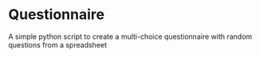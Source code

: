 # Questionnaire
A simple python script to create a multi-choice questionnaire with random questions from a spreadsheet 
